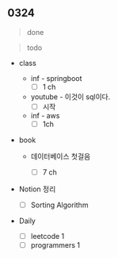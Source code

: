 ## 0324

> done


> todo

- class
  - inf - springboot
      - [ ] 1 ch
  - youtube - 이것이 sql이다.
      - [ ] 시작
  - inf - aws
      - [ ] 1ch
- book
  - 데이터베이스 첫걸음
      - [ ] 7 ch


- Notion 정리

  - [ ] Sorting Algorithm


- Daily

  - [ ] leetcode 1
  - [ ] programmers 1
